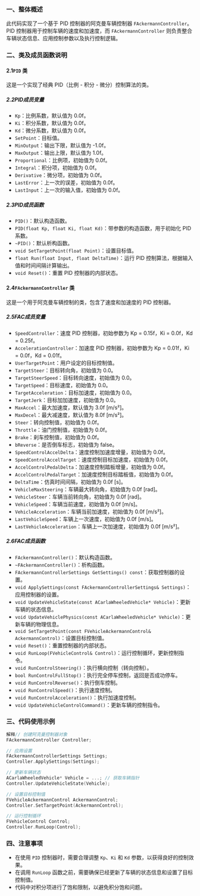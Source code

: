 ### 一、整体概述



此代码实现了一个基于 PID 控制器的阿克曼车辆控制器 `FAckermannController`。PID 控制器用于控制车辆的速度和加速度，而 `FAckermannController` 则负责整合车辆状态信息、应用控制参数以及执行控制逻辑。

### 二、类及成员函数说明

#### 2.1`PID` 类

这是一个实现了经典 PID（比例 - 积分 - 微分）控制算法的类。

##### 2.2PID成员变量

- `Kp`：比例系数，默认值为 0.0f。
- `Ki`：积分系数，默认值为 0.0f。
- `Kd`：微分系数，默认值为 0.0f。
- `SetPoint`：目标值。
- `MinOutput`：输出下限，默认值为 -1.0f。
- `MaxOutput`：输出上限，默认值为 1.0f。
- `Proportional`：比例项，初始值为 0.0f。
- `Integral`：积分项，初始值为 0.0f。
- `Derivative`：微分项，初始值为 0.0f。
- `LastError`：上一次的误差，初始值为 0.0f。
- `LastInput`：上一次的输入值，初始值为 0.0f。

##### 2.3PID成员函数

- `PID()`：默认构造函数。
- `PID(float Kp, float Ki, float Kd)`：带参数的构造函数，用于初始化 PID 系数。
- `~PID()`：默认析构函数。
- `void SetTargetPoint(float Point)`：设置目标值。
- `float Run(float Input, float DeltaTime)`：运行 PID 控制算法，根据输入值和时间间隔计算输出。
- `void Reset()`：重置 PID 控制器的内部状态。

#### 2.4`FAckermannController` 类

这是一个用于阿克曼车辆控制的类，包含了速度和加速度的 PID 控制器。

##### 2.5FAC成员变量

- `SpeedController`：速度 PID 控制器，初始参数为 Kp = 0.15f，Ki = 0.0f，Kd = 0.25f。
- `AccelerationController`：加速度 PID 控制器，初始参数为 Kp = 0.01f，Ki = 0.0f，Kd = 0.01f。
- `UserTargetPoint`：用户设定的目标控制值。
- `TargetSteer`：目标转向角，初始值为 0.0。
- `TargetSteerSpeed`：目标转向速度，初始值为 0.0。
- `TargetSpeed`：目标速度，初始值为 0.0。
- `TargetAcceleration`：目标加速度，初始值为 0.0。
- `TargetJerk`：目标加加速度，初始值为 0.0。
- `MaxAccel`：最大加速度，默认值为 3.0f [m/s²]。
- `MaxDecel`：最大减速度，默认值为 8.0f [m/s²]。
- `Steer`：转向控制值，初始值为 0.0f。
- `Throttle`：油门控制值，初始值为 0.0f。
- `Brake`：刹车控制值，初始值为 0.0f。
- `bReverse`：是否倒车标志，初始值为 false。
- `SpeedControlAccelDelta`：速度控制加速度增量，初始值为 0.0f。
- `SpeedControlAccelTarget`：速度控制目标加速度，初始值为 0.0f。
- `AccelControlPedalDelta`：加速度控制踏板增量，初始值为 0.0f。
- `AccelControlPedalTarget`：加速度控制目标踏板值，初始值为 0.0f。
- `DeltaTime`：仿真时间间隔，初始值为 0.0f [s]。
- `VehicleMaxSteering`：车辆最大转向角，初始值为 0.0f [rad]。
- `VehicleSteer`：车辆当前转向角，初始值为 0.0f [rad]。
- `VehicleSpeed`：车辆当前速度，初始值为 0.0f [m/s]。
- `VehicleAcceleration`：车辆当前加速度，初始值为 0.0f [m/s²]。
- `LastVehicleSpeed`：车辆上一次速度，初始值为 0.0f [m/s]。
- `LastVehicleAcceleration`：车辆上一次加速度，初始值为 0.0f [m/s²]。

##### 2.6FAC成员函数

- `FAckermannController()`：默认构造函数。
- `~FAckermannController()`：析构函数。
- `FAckermannControllerSettings GetSettings() const`：获取控制器的设置。
- `void ApplySettings(const FAckermannControllerSettings& Settings)`：应用控制器的设置。
- `void UpdateVehicleState(const ACarlaWheeledVehicle* Vehicle)`：更新车辆的状态信息。
- `void UpdateVehiclePhysics(const ACarlaWheeledVehicle* Vehicle)`：更新车辆的物理信息。
- `void SetTargetPoint(const FVehicleAckermannControl& AckermannControl)`：设置目标控制值。
- `void Reset()`：重置控制器的内部状态。
- `void RunLoop(FVehicleControl& Control)`：运行控制循环，更新控制指令。
- `void RunControlSteering()`：执行横向控制（转向控制）。
- `bool RunControlFullStop()`：执行完全停车控制，返回是否成功停车。
- `void RunControlReverse()`：执行倒车控制。
- `void RunControlSpeed()`：执行速度控制。
- `void RunControlAcceleration()`：执行加速度控制。
- `void UpdateVehicleControlCommand()`：更新车辆的控制指令。

### 三、代码使用示例

```cpp
解释// 创建阿克曼控制器对象
FAckermannController Controller;

// 应用设置
FAckermannControllerSettings Settings;
Controller.ApplySettings(Settings);

// 更新车辆状态
ACarlaWheeledVehicle* Vehicle = ...; // 获取车辆指针
Controller.UpdateVehicleState(Vehicle);

// 设置目标控制值
FVehicleAckermannControl AckermannControl;
Controller.SetTargetPoint(AckermannControl);

// 运行控制循环
FVehicleControl Control;
Controller.RunLoop(Control);
```

### 四、注意事项

- 在使用 `PID` 控制器时，需要合理调整 `Kp`、`Ki` 和 `Kd` 参数，以获得良好的控制效果。
- 在调用 `RunLoop` 函数之前，需要确保已经更新了车辆的状态信息和设置了目标控制值。
- 代码中对积分项进行了饱和限制，以避免积分饱和问题。